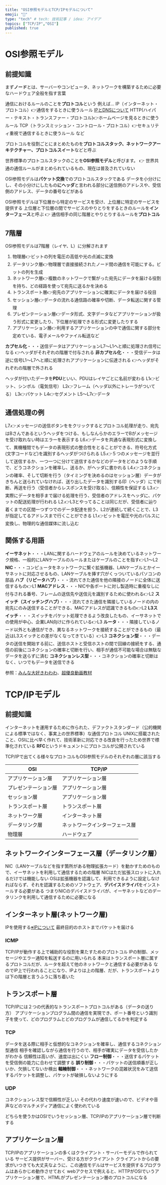 ```yaml
---
title: "OSI参照モデルとTCP/IPモデルについて"
emoji: "🤖"
type: "tech" # tech: 技術記事 / idea: アイデア
topics: ["TCP/IP","OSI"]
published: true
---
```


# OSI参照モデル
## 前提知識

まず**ノード**とは、サーバーやコンピュータ、ネットワークを構築するために必要なハードウェア全般を指す言葉

通信におけるルールのことを**プロトコル**という
例えば...
IP（インターネット・プロトコル）👉通信をするときに使うルール
[IPとDNSについて](https://zenn.dev/minami_hiroto/articles/6b22d054762b60)
HTTP(ハイパー・テキスト・トランスファー・プロトコル)👉ホームページを見るときに使うルール
TCP（トランスミッション・コントロール・プロトコル）👉セキュリティ重視で通信するときに使うルール
など

プロトコルを役割ごとにまとめたものを**プロトコルスタック、ネットワークアーキテクチャー、プロトコルスイート**などと呼ぶ

世界標準のプロトコルスタックのことを**OSI参照モデル**と呼びます。
👉 世界共通の通信ルールがまとめられているもの、現在は普及されていない

OSI参照モデルは**パケット交換**でのプロトコルスタックである
データを小分けにし、その小分けにしたもの**にヘッダ**と言われる部分に送信側のアドレスや、受信側のアドレス、データの番号などがある

OSI参照モデルは下位層から特定のサービスを受け、上位層に特定のサービスを提供する
上位層と下位層の間でサービスのやりとりをするときのルールを**インターフェース**と呼ぶ
👉 通信相手の同じ階層とやりとりするルールを**プロトコル**



## 7階層

OSI参照モデルは7階層（レイヤ、L）に分解されます
1. 物理層👉ビットの列を電圧の高低や光の点滅に変換
2. データリンク層👉物理層で直接接続されたノード間の通信を可能にする。ビットの列を生成
3. ネットワーク層👉複数のネットワークで繋がった宛先にデータを届ける役割を持ち、どの経路を使って宛先に送るかを決める
4. トランスポート層👉宛先のアプリケーションに確実にデータを届ける役目
5. セッション層👉データの流れる通信路の確率や切断、データ転送に関する管理
6. プレゼンテーション層👉データ形式、文字データなどアプリケーションが扱う形式に変更したり、下位層が処理できる形式に変更したりする
7. アプリケーション層👉利用するアプリケーションの中で通信に関する部分を定めている、電子メールやファイル転送など

**カプセル化**・・・送信データはアプリケーションL7〜L1へと順に処理され信号になる
👉ヘッダがそれぞれの階層で付与される
**非カプセル化**・・・受信データは逆に信号L1〜L7へと順に処理されアプリケーションに伝達される
👉ヘッダがそれぞれの階層で外される

ヘッダが付いたデータを**PDU**といい、PDUはレイヤごとに名前が変わる
L1👉ビット、シンボル（電気信号）
L2👉フレーム（ヘッダ以外にトレーラがついてる）
L3👉パケット
L4👉セグメント
L5〜L7👉データ

## 通信処理の例
L7.👉メッセージの送信ボタンををクリックするとプロトコル処理が走り、宛先はBさんであるというヘッダをつける、もしなんらかのエラーでBがメッセージを受け取れない時はエラーを表示する
L6.👉データを共通な表現形式に変換して、異機種間でもデータの表現形式の整合性をとることができる、符号化方式(文字コードなど)を識別するヘッダがつけられる
L5.👉５つのメッセージを並行して送信するか、一つ一つに分けて送信するかなどのデータをどのような手順で、どうコネクションを確率し、送るか、がヘッダに書かれる
L4.👉コネクションの確率、そして切断を行う（タイミングを決めるのはセッション層）データがきちんと送られていなければ、送り出したデータを識別する印（ヘッダ）にで判断、再送を行う（受信者からレスポンスを受け取る）、信頼性を保証する
L3.👉実際にデータを相手まで届ける処理を行う、受信者のアドレスをヘッダに、パケットの配送処理が行われる
L2.👉L3とやってることは同じだが、受信者に辿り着くまでの区間一つずつでのデータ配達を担う、L2が連続して続くことで、L3が指定してるアドレスまで行くことができる
L1.👉ビットを電圧や光のパルスに変換し、物理的な通信媒体に流し込む

## 関係する用語

**イーサネット**・・・LANに関するハードウェアのルールを決めているネットワーク規格、一般的にLANケーブルのルールまたはケーブルのことを指す👉L1〜L2
**NIC**・・・コンピュータをネットワークに繋ぐ拡張機器、LANケーブルとかイーサネットに対応させるもの、LANケーブルを挿す穴がくっついているパソコンの部品
**ハブ（リピータハブ）**・・・流れてきた通信を他の隣接のノードに全体に送信するもの👉L1
**MACアドレス**・・・NICや各ポートに対し製造時に重複なしに付与される番号、フレームの送信先や送信元を識別するために使われる👉L2
**スイッチ（スイッチングハブ）**・・・流れてきた通信を隣接しているノードの内の宛先にのみ送信することができる、MACアドレスが認識できるもの👉L2
**L3スイッチ**・・・スイッチをパケット処理できるよう改良したもの、イーサネットでの使用が中心、企業LAN向けに作られている👉L3
**ルータ**・・・隣接しているノード以外とも通信ができ、異なるネットワークを接続することができるもの（最近はL3スイッチとの差がなくなってきている）👉L3
**コネクション型**・・・データの送信を開始する前に、送信ホストと受信ホストの間で回線の接続をする、通信の前後にコネクションの確率と切断を行い、相手が通信不可能な場合は無駄なデータを送らずに済む
**コネクションレス型**・・・コネクションの確率と切断はなく、いつでもデータを送信できる

参照：[みんな大好きわわわ](https://wa3.i-3-i.info/word11.html)、[超優良動画教材](https://www.youtube.com/watch?v=5QHXbxZIUDg)

# TCP/IPモデル
## 前提知識
インターネットを運用するために作られた、デファクトスタンダード（公的機関による標準ではなく、事実上の世界標準）な通信プロトコル
UNIXに搭載されたこと、OSIに比べ早く作れて、技術革新に対応できる改良を行ったため世界で標準化されている
**RFC**というドキュメントにプロトコルが公開されている


TCP/IPで出てくる様々なプロトコルもOSI参照モデルのそれぞれの層に該当する

| OSI | TCP/IP|
| ---- | ---- |
| アプリケーション層 | アプリケーション層 |
| プレゼンテーション層 | アプリケーション層 |
| セッション層 | アプリケーション層 |
| トランスポート層 | トランスポート層 |
| ネットワーク層 | インターネット層 |
| データリンク層 | ネットワークインターフェース層 |
| 物理層 | ハードウェア |

## ネットワークインターフェース層（データリンク層）
NIC（LANケーブルなどを指す箇所がある物理拡張カード）を動かすためのもので、イーサネットを利用して通信するための階層
NICはただ拡張スロットに入れるだけでは機能しない
OSは拡張機器を認識して、利用できるように設定しなければならず、それを認識するためのソフトウェア、**デバイスドライバ**をインストールする必要がある
つまりNICのデバイスドライバが、イーサネットなどのデータリンクを利用して通信するために必要になる

## インターネット層(ネットワーク層)
IPを使用する[※IPについて](https://zenn.dev/minami_hiroto/articles/6b22d054762b60)
最終目的のホストまでパケットを届ける

### ICMP
TCP/IPが動作する上で補助的な役割を果たすためのプロトコル
IPの制御、メッセージやエラー通知を転送するのに用いられる
本来はトランスポート層に属するプロトコルだが、ルータを超えて他のネットワークと通信する必要がある
なのでIP上で行われることになり、IPよりは上の階層、だが、トランスポートよりは下の階層と言うふうに落ち着いた

## トランスポート層
TCP/IPには２つの代表的なトランスポートプロトコルがある（データの送り方）
アプリケーションプログラム間の通信を実現でき、ポート番号という識別子を使って、どのプログラムとどのプログラムが通信してるかを判定する
### TCP
データを送る際に相手と仮想的なコネクションを確率し、通信するコネクション型通信
相手を確認しながら通信を行うので、相手が確実にデータを受信したかがわかる
信頼性は高いが、速度は出にくい
**フロー制御**・・・送信するパケットを受信側の能力に合わせて調整する
**誤り制御**・・・パケットの送信順番が正しいか、欠損してないか検出
**輻輳制御**・・・ネットワークの混雑状況をみて送信するパケットを調整し、パケットが破損しないようにする
### UDP
コネクションレス型で信頼性が乏しい
その代わり速度が速いので、ビデオや音声などのマルチメディア通信によく使われている

どちらを使うかはOSIでいうセッション層、TCP/IPのアプリケーション層で判断する

## アプリケーション層
TCP/IPのアプリケーションの多くはクライアント・サーバーモデルで作られている
サービス提供がサーバー、受ける方がクライアント
クライアントからの要求がいつきても大丈夫なように、この通信モデルはサービスを提供するプログラムはあらかじめ動作させておく
webアクセスで例えると、HTTPがOSIでいうアプリケーション層で、HTMLがプレゼンテーション層のプロトコルになる
